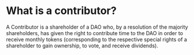 # What is a contributor?

A Contributor is a shareholder of a DAO who, by a resolution of the majority shareholders, has given the right to contribute time to the DAO in order to receive monthly tokens (corresponding to the respective special rights of a shareholder to gain ownership, to vote, and receive dividends).
